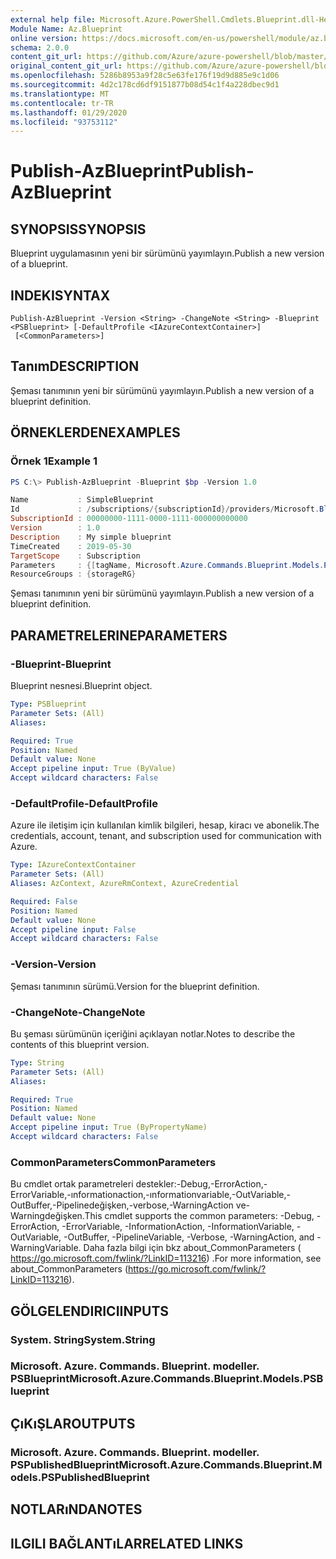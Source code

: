 ```yaml
---
external help file: Microsoft.Azure.PowerShell.Cmdlets.Blueprint.dll-Help.xml
Module Name: Az.Blueprint
online version: https://docs.microsoft.com/en-us/powershell/module/az.blueprint/publish-azblueprint
schema: 2.0.0
content_git_url: https://github.com/Azure/azure-powershell/blob/master/src/Blueprint/Blueprint/help/Publish-AzBlueprint.md
original_content_git_url: https://github.com/Azure/azure-powershell/blob/master/src/Blueprint/Blueprint/help/Publish-AzBlueprint.md
ms.openlocfilehash: 5286b8953a9f28c5e63fe176f19d9d885e9c1d06
ms.sourcegitcommit: 4d2c178cd6df9151877b08d54c1f4a228dbec9d1
ms.translationtype: MT
ms.contentlocale: tr-TR
ms.lasthandoff: 01/29/2020
ms.locfileid: "93753112"
---
```

# <span data-ttu-id="2430c-101">Publish-AzBlueprint</span><span class="sxs-lookup"><span data-stu-id="2430c-101">Publish-AzBlueprint</span></span>

## <span data-ttu-id="2430c-102">SYNOPSIS</span><span class="sxs-lookup"><span data-stu-id="2430c-102">SYNOPSIS</span></span>
<span data-ttu-id="2430c-103">Blueprint uygulamasının yeni bir sürümünü yayımlayın.</span><span class="sxs-lookup"><span data-stu-id="2430c-103">Publish a new version of a blueprint.</span></span>

## <span data-ttu-id="2430c-104">INDEKI</span><span class="sxs-lookup"><span data-stu-id="2430c-104">SYNTAX</span></span>

```
Publish-AzBlueprint -Version <String> -ChangeNote <String> -Blueprint <PSBlueprint> [-DefaultProfile <IAzureContextContainer>]
 [<CommonParameters>]
```

## <span data-ttu-id="2430c-105">Tanım</span><span class="sxs-lookup"><span data-stu-id="2430c-105">DESCRIPTION</span></span>
<span data-ttu-id="2430c-106">Şeması tanımının yeni bir sürümünü yayımlayın.</span><span class="sxs-lookup"><span data-stu-id="2430c-106">Publish a new version of a blueprint definition.</span></span>

## <span data-ttu-id="2430c-107">ÖRNEKLERDEN</span><span class="sxs-lookup"><span data-stu-id="2430c-107">EXAMPLES</span></span>

### <span data-ttu-id="2430c-108">Örnek 1</span><span class="sxs-lookup"><span data-stu-id="2430c-108">Example 1</span></span>
```powershell
PS C:\> Publish-AzBlueprint -Blueprint $bp -Version 1.0 

Name           : SimpleBlueprint
Id             : /subscriptions/{subscriptionId}/providers/Microsoft.Blueprint/blueprints/SimpleBlueprint/versions/1.0
SubscriptionId : 00000000-1111-0000-1111-000000000000
Version        : 1.0
Description    : My simple blueprint
TimeCreated    : 2019-05-30
TargetScope    : Subscription
Parameters     : {[tagName, Microsoft.Azure.Commands.Blueprint.Models.PSParameterValue], [tagValue, Microsoft.Azure.Commands.Blueprint.Models.PSParameterValue]}
ResourceGroups : {storageRG}
```
<span data-ttu-id="2430c-109">Şeması tanımının yeni bir sürümünü yayımlayın.</span><span class="sxs-lookup"><span data-stu-id="2430c-109">Publish a new version of a blueprint definition.</span></span>

## <span data-ttu-id="2430c-110">PARAMETRELERINE</span><span class="sxs-lookup"><span data-stu-id="2430c-110">PARAMETERS</span></span>

### <span data-ttu-id="2430c-111">-Blueprint</span><span class="sxs-lookup"><span data-stu-id="2430c-111">-Blueprint</span></span>
<span data-ttu-id="2430c-112">Blueprint nesnesi.</span><span class="sxs-lookup"><span data-stu-id="2430c-112">Blueprint object.</span></span>

```yaml
Type: PSBlueprint
Parameter Sets: (All)
Aliases:

Required: True
Position: Named
Default value: None
Accept pipeline input: True (ByValue)
Accept wildcard characters: False
```

### <span data-ttu-id="2430c-113">-DefaultProfile</span><span class="sxs-lookup"><span data-stu-id="2430c-113">-DefaultProfile</span></span>
<span data-ttu-id="2430c-114">Azure ile iletişim için kullanılan kimlik bilgileri, hesap, kiracı ve abonelik.</span><span class="sxs-lookup"><span data-stu-id="2430c-114">The credentials, account, tenant, and subscription used for communication with Azure.</span></span>

```yaml
Type: IAzureContextContainer
Parameter Sets: (All)
Aliases: AzContext, AzureRmContext, AzureCredential

Required: False
Position: Named
Default value: None
Accept pipeline input: False
Accept wildcard characters: False
```

### <span data-ttu-id="2430c-115">-Version</span><span class="sxs-lookup"><span data-stu-id="2430c-115">-Version</span></span>
<span data-ttu-id="2430c-116">Şeması tanımının sürümü.</span><span class="sxs-lookup"><span data-stu-id="2430c-116">Version for the blueprint definition.</span></span>

### <span data-ttu-id="2430c-117">-ChangeNote</span><span class="sxs-lookup"><span data-stu-id="2430c-117">-ChangeNote</span></span>
<span data-ttu-id="2430c-118">Bu şeması sürümünün içeriğini açıklayan notlar.</span><span class="sxs-lookup"><span data-stu-id="2430c-118">Notes to describe the contents of this blueprint version.</span></span>

```yaml
Type: String
Parameter Sets: (All)
Aliases:

Required: True
Position: Named
Default value: None
Accept pipeline input: True (ByPropertyName)
Accept wildcard characters: False
```

### <span data-ttu-id="2430c-119">CommonParameters</span><span class="sxs-lookup"><span data-stu-id="2430c-119">CommonParameters</span></span>
<span data-ttu-id="2430c-120">Bu cmdlet ortak parametreleri destekler:-Debug,-ErrorAction,-ErrorVariable,-ınformationaction,-ınformationvariable,-OutVariable,-OutBuffer,-Pipelinedeğişken,-verbose,-WarningAction ve-Warningdeğişken.</span><span class="sxs-lookup"><span data-stu-id="2430c-120">This cmdlet supports the common parameters: -Debug, -ErrorAction, -ErrorVariable, -InformationAction, -InformationVariable, -OutVariable, -OutBuffer, -PipelineVariable, -Verbose, -WarningAction, and -WarningVariable.</span></span>
<span data-ttu-id="2430c-121">Daha fazla bilgi için bkz about_CommonParameters ( https://go.microsoft.com/fwlink/?LinkID=113216) .</span><span class="sxs-lookup"><span data-stu-id="2430c-121">For more information, see about_CommonParameters (https://go.microsoft.com/fwlink/?LinkID=113216).</span></span>

## <span data-ttu-id="2430c-122">GÖLGELENDIRICI</span><span class="sxs-lookup"><span data-stu-id="2430c-122">INPUTS</span></span>

### <span data-ttu-id="2430c-123">System. String</span><span class="sxs-lookup"><span data-stu-id="2430c-123">System.String</span></span>

### <span data-ttu-id="2430c-124">Microsoft. Azure. Commands. Blueprint. modeller. PSBlueprint</span><span class="sxs-lookup"><span data-stu-id="2430c-124">Microsoft.Azure.Commands.Blueprint.Models.PSBlueprint</span></span>

## <span data-ttu-id="2430c-125">ÇıKıŞLAR</span><span class="sxs-lookup"><span data-stu-id="2430c-125">OUTPUTS</span></span>

### <span data-ttu-id="2430c-126">Microsoft. Azure. Commands. Blueprint. modeller. PSPublishedBlueprint</span><span class="sxs-lookup"><span data-stu-id="2430c-126">Microsoft.Azure.Commands.Blueprint.Models.PSPublishedBlueprint</span></span>

## <span data-ttu-id="2430c-127">NOTLARıNDA</span><span class="sxs-lookup"><span data-stu-id="2430c-127">NOTES</span></span>

## <span data-ttu-id="2430c-128">ILGILI BAĞLANTıLAR</span><span class="sxs-lookup"><span data-stu-id="2430c-128">RELATED LINKS</span></span>
